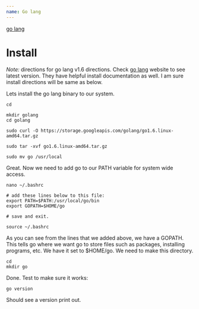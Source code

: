 ```yaml
---
name: Go lang
---
```


[go lang](https://golang.org/)

# Install

*Note:* directions for go lang v1.6 directions. Check [go lang](https://golang.org/) website to see latest version. They have helpful install documentation as well. I am sure install directions will be same as below.

Lets install the go lang binary to our system.
```
cd

mkdir golang
cd golang

sudo curl -O https://storage.googleapis.com/golang/go1.6.linux-amd64.tar.gz

sudo tar -xvf go1.6.linux-amd64.tar.gz

sudo mv go /usr/local
```
Great. Now we need to add go to our PATH variable for system wide access.

```
nano ~/.bashrc

# add these lines below to this file:
export PATH=$PATH:/usr/local/go/bin
export GOPATH=$HOME/go

# save and exit.

source ~/.bashrc
```
As you can see from the lines that we added above, we have a GOPATH. This tells go where we want go to store files such as packages, installing programs, etc. We have it set to $HOME/go. We need to make this directory.
```
cd
mkdir go
```

Done. Test to make sure it works:
```
go version
```
Should see a version print out. 
